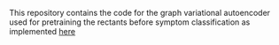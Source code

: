 This repository contains the code for the graph variational autoencoder used for pretraining the rectants before symptom classification as implemented <a href="https://github.com/Deceptrax123/Graph-VAE">here</a>
